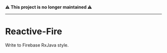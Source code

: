 **⚠️ This project is no longer maintained ⚠️**

***

# Reactive-Fire
Write to Firebase RxJava style.
